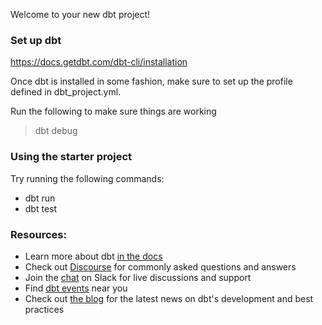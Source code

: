 Welcome to your new dbt project!

### Set up dbt

https://docs.getdbt.com/dbt-cli/installation

Once dbt is installed in some fashion, make sure to set up the profile defined in dbt_project.yml.

Run the following to make sure things are working
> dbt debug


### Using the starter project

Try running the following commands:
- dbt run
- dbt test


### Resources:
- Learn more about dbt [in the docs](https://docs.getdbt.com/docs/introduction)
- Check out [Discourse](https://discourse.getdbt.com/) for commonly asked questions and answers
- Join the [chat](https://community.getdbt.com/) on Slack for live discussions and support
- Find [dbt events](https://events.getdbt.com) near you
- Check out [the blog](https://blog.getdbt.com/) for the latest news on dbt's development and best practices
